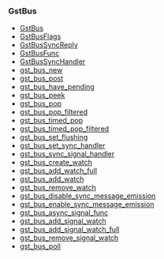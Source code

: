 ### GstBus

* [GstBus]()
* [GstBusFlags]()
* [GstBusSyncReply]()
* [GstBusFunc]()
* [GstBusSyncHandler]()
* [gst_bus_new]()
* [gst_bus_post]()
* [gst_bus_have_pending]()
* [gst_bus_peek]()
* [gst_bus_pop]()
* [gst_bus_pop_filtered]()
* [gst_bus_timed_pop]()
* [gst_bus_timed_pop_filtered]()
* [gst_bus_set_flushing]()
* [gst_bus_set_sync_handler]()
* [gst_bus_sync_signal_handler]()
* [gst_bus_create_watch]()
* [gst_bus_add_watch_full]()
* [gst_bus_add_watch]()
* [gst_bus_remove_watch]()
* [gst_bus_disable_sync_message_emission]()
* [gst_bus_enable_sync_message_emission]()
* [gst_bus_async_signal_func]()
* [gst_bus_add_signal_watch]()
* [gst_bus_add_signal_watch_full]()
* [gst_bus_remove_signal_watch]()
* [gst_bus_poll]()
